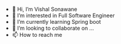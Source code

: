 - 👋 Hi, I’m Vishal Sonawane
- 👀 I’m interested in Full Software Engineer
- 🌱 I’m currently learning Spring boot 
- 💞️ I’m looking to collaborate on ...
- 📫 How to reach me 

<!---
VishalSonawane2001/VishalSonawane2001 is a ✨ special ✨ repository because its `README.md` (this file) appears on your GitHub profile.
You can click the Preview link to take a look at your changes.
--->
